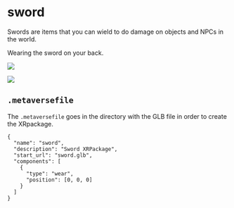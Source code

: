 # sword

Swords are items that you can wield to do damage on objects and NPCs in the world.

Wearing the sword on your back.

![](https://i.imgur.com/f1cjF55.png)

![](https://i.imgur.com/0sJXsd2.png)

## `.metaversefile`

The `.metaversefile` goes in the directory with the GLB file in order to create the XRpackage.


```
{
  "name": "sword",
  "description": "Sword XRPackage",
  "start_url": "sword.glb",
  "components": [
    {
      "type": "wear",
      "position": [0, 0, 0]
    }
  ]
}
```

